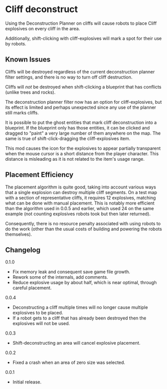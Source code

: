 # Cliff deconstruct

Using the Deconstruction Planner on cliffs will cause robots to place Cliff explosives on every cliff in the area.

Additionally, shift-clicking with cliff-explosives will mark a spot for their use
by robots.

## Known Issues

Cliffs will be destroyed regardless of the current deconstruction planner filter settings,
and there is no way to turn off cliff destruction.

Cliffs will *not* be destroyed when shift-clicking a blueprint that has conflicts (unlike
trees and rocks).

The deconstruction planner filter now has an option for cliff-explosives, but its
effect is limited and perhaps unexpected since any use of the planner still marks
cliffs.

It is possible to put the ghost entities that mark cliff deconstruction into a blueprint.
If the blueprint only has those entities, it can be clicked and dragged to "paint" a very
large number of them anywhere on the map.  The same is true of shift-click-dragging the
cliff-explosives item.

This mod causes the icon for the explosives to appear partially transparent when the
mouse cursor is a short distance from the player character.  This distance is misleading
as it is not related to the item's usage range.

## Placement Efficiency

The placement algorithm is quite good, taking into account various ways that a single
explosion can destroy multiple cliff segments.  On a test map with a
section of representative cliffs, it requires 12 explosives, matching what can be done
with manual placement.  This is notably more efficient than the algorithm used in 0.0.5 and
earlier, which used 24 on the same example (not counting explosives robots took but then
later returned).

Consequently, there is no resource penalty associated with using robots to do the work
(other than the usual costs of building and powering the robots themselves).

## Changelog

0.1.0

* Fix memory leak and consequent save game file growth.
* Rework some of the internals, add comments.
* Reduce explosive usage by about half, which is near optimal, through careful placement.

0.0.4

* Deconstructing a cliff multiple times will no longer cause multiple explosives to be placed.
* If a robot gets to a cliff that has already been destroyed then the explosives will not be used.

0.0.3

* Shift-deconstructing an area will cancel explosive placement.

0.0.2

* Fixed a crash when an area of zero size was selected.

0.0.1

* Initial release.
